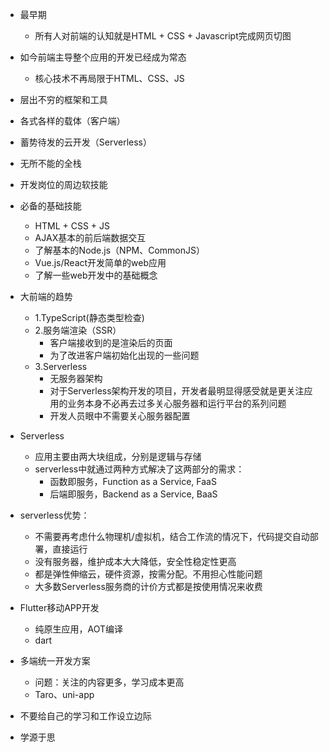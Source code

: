 - 最早期
  - 所有人对前端的认知就是HTML + CSS + Javascript完成网页切图

- 如今前端主导整个应用的开发已经成为常态
  - 核心技术不再局限于HTML、CSS、JS

- 层出不穷的框架和工具
- 各式各样的载体（客户端）
- 蓄势待发的云开发（Serverless）
- 无所不能的全栈
- 开发岗位的周边软技能

- 必备的基础技能
  - HTML + CSS + JS
  - AJAX基本的前后端数据交互
  - 了解基本的Node.js（NPM、CommonJS）
  - Vue.js/React开发简单的web应用
  - 了解一些web开发中的基础概念

- 大前端的趋势
  - 1.TypeScript(静态类型检查)
  - 2.服务端渲染（SSR）
    - 客户端接收到的是渲染后的页面
    - 为了改进客户端初始化出现的一些问题
  - 3.Serverless
    - 无服务器架构
    - 对于Serverless架构开发的项目，开发者最明显得感受就是更关注应用的业务本身不必再去过多关心服务器和运行平台的系列问题
    - 开发人员眼中不需要关心服务器配置

- Serverless
  - 应用主要由两大块组成，分别是逻辑与存储
  - serverless中就通过两种方式解决了这两部分的需求：
    - 函数即服务，Function as a Service, FaaS
    - 后端即服务，Backend as a Service, BaaS

- serverless优势：
  - 不需要再考虑什么物理机/虚拟机，结合工作流的情况下，代码提交自动部署，直接运行
  - 没有服务器，维护成本大大降低，安全性稳定性更高
  - 都是弹性伸缩云，硬件资源，按需分配。不用担心性能问题
  - 大多数Serverless服务商的计价方式都是按使用情况来收费

- Flutter移动APP开发
  - 纯原生应用，AOT编译
  - dart

- 多端统一开发方案
  - 问题：关注的内容更多，学习成本更高
  - Taro、uni-app

- 不要给自己的学习和工作设立边际

- 学源于思